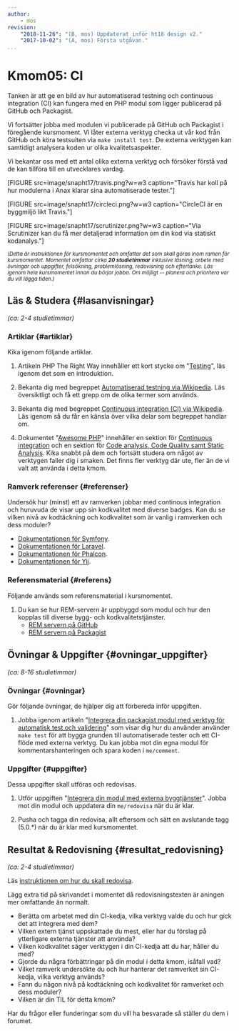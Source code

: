 ```yaml
---
author:
    - mos
revision:
    "2018-11-26": "(B, mos) Uppdaterat inför ht18 design v2."
    "2017-10-02": "(A, mos) Första utgåvan."
...
```

Kmom05: CI
==================================

Tanken är att ge en bild av hur automatiserad testning och continuous integration (CI) kan fungera med en PHP modul som ligger publicerad på GitHub och Packagist.

Vi fortsätter jobba med modulen vi publicerade på GitHub och Packagist i föregående kursmoment. Vi låter externa verktyg checka ut vår kod från GitHub och köra testsuiten via `make install test`. De externa verktygen kan samtidigt analysera koden ur olika kvalitetsaspekter.

Vi bekantar oss med ett antal olika externa verktyg och försöker förstå vad de kan tillföra till en utvecklares vardag.

<!--more-->

[FIGURE src=image/snapht17/travis.png?w=w3 caption="Travis har koll på hur modulerna i Anax klarar sina automatiserade tester."]

[FIGURE src=image/snapht17/circleci.png?w=w3 caption="CircleCI är en byggmiljö likt Travis."]

[FIGURE src=image/snapht17/scrutinizer.png?w=w3 caption="Via Scrutinizer kan du få mer detaljerad information om din kod via statiskt kodanalys."]


<small><i>(Detta är instruktionen för kursmomentet och omfattar det som skall göras inom ramen för kursmomentet. Momentet omfattar cirka **20 studietimmar** inklusive läsning, arbete med övningar och uppgifter, felsökning, problemlösning, redovisning och eftertanke. Läs igenom hela kursmomentet innan du börjar jobba. Om möjligt -- planera och prioritera var du vill lägga tiden.)</i></small>



Läs & Studera  {#lasanvisningar}
---------------------------------

*(ca: 2-4 studietimmar)*



### Artiklar {#artiklar}

Kika igenom följande artiklar.

1. Artikeln PHP The Right Way innehåller ett kort stycke om "[Testing](http://www.phptherightway.com/#testing)", läs igenom det som en introduktion.

1. Bekanta dig med begreppet [Automatiserad testning via Wikipedia](https://en.wikipedia.org/wiki/Test_automation). Läs översiktligt och få ett grepp om de olika termer som används.

1. Bekanta dig med begreppet [Continuous integration (CI) via Wikipedia](https://en.wikipedia.org/wiki/Continuous_integration). Läs igenom så du får en känsla över vilka delar som begreppet handlar om.

1. Dokumentet "[Awesome PHP](https://github.com/ziadoz/awesome-php/blob/master/README.md)" innehåller en sektion för [Continuous integration](https://github.com/ziadoz/awesome-php/blob/master/README.md#continuous-integration) och en sektion för [Code analysis, Code Quality samt Static Analysis](https://github.com/ziadoz/awesome-php/blob/master/README.md#code-analysis). Kika snabbt på dem och fortsätt studera om något av verktygen faller dig i smaken. Det finns fler verktyg där ute, fler än de vi valt att använda i detta kmom.



### Ramverk referenser {#referenser}

Undersök hur (minst) ett av ramverken jobbar med continous integration och huruvuda de visar upp sin kodkvalitet med diverse badges. Kan du se vilken nivå av kodtäckning och kodkvalitet som är vanlig i ramverken och dess moduler?

* [Dokumentationen för Symfony](https://symfony.com/doc/current/).
* [Dokumentationen för Laravel](https://laravel.com/docs/5.7).
* [Dokumentationen för Phalcon](https://docs.phalconphp.com/en/).
* [Dokumentationen för Yii](https://www.yiiframework.com/doc/guide/2.0/en).



### Referensmaterial {#referens}

Följande används som referensmaterial i kursmomentet.

1. Du kan se hur REM-servern är uppbyggd som modul och hur den kopplas till diverse bygg- och kodkvalitetstjänster.
    * [REM servern på GitHub](https://github.com/canax/remserver)
    * [REM servern på Packagist](https://packagist.org/packages/anax/remserver)



Övningar & Uppgifter  {#ovningar_uppgifter}
-------------------------------------------

*(ca: 8-16 studietimmar)*



### Övningar {#ovningar}

Gör följande övningar, de hjälper dig att förbereda inför uppgiften.

1. Jobba igenom artikeln "[Integrera din packagist modul med verktyg för automatisk test och validering](kunskap/integrera-din-packagist-modul-med-verktyg-for-automatisk-test-och-validering)" som visar dig hur du använder använder `make test` för att bygga grunden till automatiserade tester och ett CI-flöde med externa verktyg. Du kan jobba mot din egna modul för kommentarshanteringen och spara koden i `me/comment`.



### Uppgifter {#uppgifter}

Dessa uppgifter skall utföras och redovisas.

1. Utför uppgiften "[Integrera din modul med externa byggtjänster](uppgift/integrera-din-modul-med-externa-byggtjanster)". Jobba mot din modul och uppdatera din `me/redovisa` när du är klar.

1. Pusha och tagga din redovisa, allt eftersom och sätt en avslutande tagg (5.0.\*) när du är klar med kursmomentet.



Resultat & Redovisning  {#resultat_redovisning}
-----------------------------------------------

*(ca: 2-4 studietimmar)*

Läs [instruktionen om hur du skall redovisa](./../redovisa).

Lägg extra tid på skrivandet i momentet då redovisningstexten är aningen mer omfattande än normalt.

* Berätta om arbetet med din CI-kedja, vilka verktyg valde du och hur gick det att integrera med dem?
* Vilken extern tjänst uppskattade du mest, eller har du förslag på ytterligare externa tjänster att använda?
* Vilken kodkvalitet säger verktygen i din CI-kedja att du har, håller du med?
* Gjorde du några förbättringar på din modul i detta kmom, isåfall vad?
* Vilket ramverk undersökte du och hur hanterar det ramverket sin CI-kedja, vilka verktyg används?
* Fann du någon nivå på kodtäckning och kodkvalitet för ramverket och dess moduler?
* Vilken är din TIL för detta kmom?

Har du frågor eller funderingar som du vill ha besvarade så ställer du dem i forumet.

<!--
1. Artikel om BDD, Behat, Mink samt phpunit mink.
1. Artikel om prestandastester.
-->
